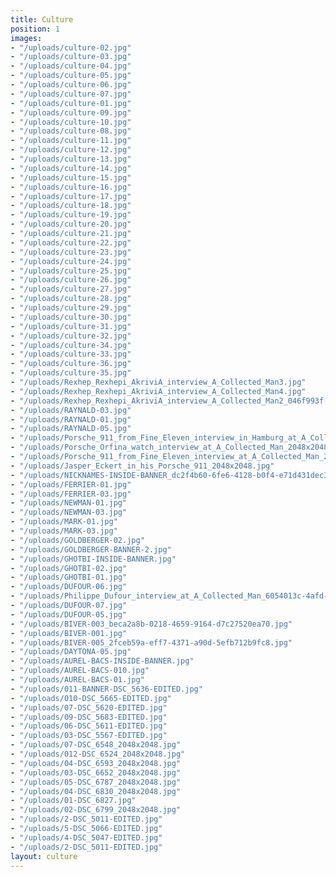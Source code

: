 ```yaml
---
title: Culture
position: 1
images:
- "/uploads/culture-02.jpg"
- "/uploads/culture-03.jpg"
- "/uploads/culture-04.jpg"
- "/uploads/culture-05.jpg"
- "/uploads/culture-06.jpg"
- "/uploads/culture-07.jpg"
- "/uploads/culture-01.jpg"
- "/uploads/culture-09.jpg"
- "/uploads/culture-10.jpg"
- "/uploads/culture-08.jpg"
- "/uploads/culture-11.jpg"
- "/uploads/culture-12.jpg"
- "/uploads/culture-13.jpg"
- "/uploads/culture-14.jpg"
- "/uploads/culture-15.jpg"
- "/uploads/culture-16.jpg"
- "/uploads/culture-17.jpg"
- "/uploads/culture-18.jpg"
- "/uploads/culture-19.jpg"
- "/uploads/culture-20.jpg"
- "/uploads/culture-21.jpg"
- "/uploads/culture-22.jpg"
- "/uploads/culture-23.jpg"
- "/uploads/culture-24.jpg"
- "/uploads/culture-25.jpg"
- "/uploads/culture-26.jpg"
- "/uploads/culture-27.jpg"
- "/uploads/culture-28.jpg"
- "/uploads/culture-29.jpg"
- "/uploads/culture-30.jpg"
- "/uploads/culture-31.jpg"
- "/uploads/culture-32.jpg"
- "/uploads/culture-34.jpg"
- "/uploads/culture-33.jpg"
- "/uploads/culture-36.jpg"
- "/uploads/culture-35.jpg"
- "/uploads/Rexhep_Rexhepi_AkriviA_interview_A_Collected_Man3.jpg"
- "/uploads/Rexhep_Rexhepi_AkriviA_interview_A_Collected_Man4.jpg"
- "/uploads/Rexhep_Rexhepi_AkriviA_interview_A_Collected_Man2_046f993f-4f05-4397-893d-c0a4125df7c5.jpg"
- "/uploads/RAYNALD-03.jpg"
- "/uploads/RAYNALD-01.jpg"
- "/uploads/RAYNALD-05.jpg"
- "/uploads/Porsche_911_from_Fine_Eleven_interview_in_Hamburg_at_A_Collected_Man_2048x2048.jpg"
- "/uploads/Porsche_Orfina_watch_interview_at_A_Collected_Man_2048x2048.jpg"
- "/uploads/Porsche_911_from_Fine_Eleven_interview_at_A_Collected_Man_2048x2048.jpg"
- "/uploads/Jasper_Eckert_in_his_Porsche_911_2048x2048.jpg"
- "/uploads/NICKNAMES-INSIDE-BANNER_dc2f4b60-6fe6-4128-b0f4-e71d431dec30.jpg"
- "/uploads/FERRIER-01.jpg"
- "/uploads/FERRIER-03.jpg"
- "/uploads/NEWMAN-01.jpg"
- "/uploads/NEWMAN-03.jpg"
- "/uploads/MARK-01.jpg"
- "/uploads/MARK-03.jpg"
- "/uploads/GOLDBERGER-02.jpg"
- "/uploads/GOLDBERGER-BANNER-2.jpg"
- "/uploads/GHOTBI-INSIDE-BANNER.jpg"
- "/uploads/GHOTBI-02.jpg"
- "/uploads/GHOTBI-01.jpg"
- "/uploads/DUFOUR-06.jpg"
- "/uploads/Philippe_Dufour_interview_at_A_Collected_Man_6054013c-4afd-49d2-912b-ea8a77d00d74.jpg"
- "/uploads/DUFOUR-07.jpg"
- "/uploads/DUFOUR-05.jpg"
- "/uploads/BIVER-003_beca2a8b-0218-4659-9164-d7c27520ea70.jpg"
- "/uploads/BIVER-001.jpg"
- "/uploads/BIVER-005_2fceb59a-eff7-4371-a90d-5efb712b9fc8.jpg"
- "/uploads/DAYTONA-05.jpg"
- "/uploads/AUREL-BACS-INSIDE-BANNER.jpg"
- "/uploads/AUREL-BACS-010.jpg"
- "/uploads/AUREL-BACS-01.jpg"
- "/uploads/011-BANNER-DSC_5636-EDITED.jpg"
- "/uploads/010-DSC_5665-EDITED.jpg"
- "/uploads/07-DSC_5620-EDITED.jpg"
- "/uploads/09-DSC_5683-EDITED.jpg"
- "/uploads/06-DSC_5611-EDITED.jpg"
- "/uploads/03-DSC_5567-EDITED.jpg"
- "/uploads/07-DSC_6548_2048x2048.jpg"
- "/uploads/012-DSC_6524_2048x2048.jpg"
- "/uploads/04-DSC_6593_2048x2048.jpg"
- "/uploads/03-DSC_6652_2048x2048.jpg"
- "/uploads/05-DSC_6787_2048x2048.jpg"
- "/uploads/04-DSC_6830_2048x2048.jpg"
- "/uploads/01-DSC_6827.jpg"
- "/uploads/02-DSC_6799_2048x2048.jpg"
- "/uploads/2-DSC_5011-EDITED.jpg"
- "/uploads/5-DSC_5066-EDITED.jpg"
- "/uploads/4-DSC_5047-EDITED.jpg"
- "/uploads/2-DSC_5011-EDITED.jpg"
layout: culture
---
```


